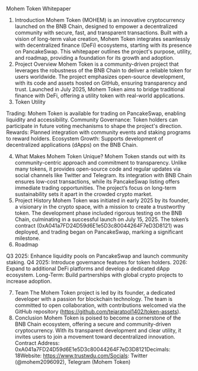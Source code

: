 Mohem Token Whitepaper
1. Introduction
Mohem Token (MOHEM) is an innovative cryptocurrency launched on the BNB Chain, designed to empower a decentralized community with secure, fast, and transparent transactions. Built with a vision of long-term value creation, Mohem Token integrates seamlessly with decentralized finance (DeFi) ecosystems, starting with its presence on PancakeSwap. This whitepaper outlines the project's purpose, utility, and roadmap, providing a foundation for its growth and adoption.
2. Project Overview
Mohem Token is a community-driven project that leverages the robustness of the BNB Chain to deliver a reliable token for users worldwide. The project emphasizes open-source development, with its code and assets hosted on GitHub, ensuring transparency and trust. Launched in July 2025, Mohem Token aims to bridge traditional finance with DeFi, offering a utility token with real-world applications.
3. Token Utility

Trading: Mohem Token is available for trading on PancakeSwap, enabling liquidity and accessibility.
Community Governance: Token holders can participate in future voting mechanisms to shape the project's direction.
Rewards: Planned integration with community events and staking programs to reward holders.
Ecosystem Growth: Supports development of decentralized applications (dApps) on the BNB Chain.

4. What Makes Mohem Token Unique?
Mohem Token stands out with its community-centric approach and commitment to transparency. Unlike many tokens, it provides open-source code and regular updates via social channels like Twitter and Telegram. Its integration with BNB Chain ensures low-cost transactions, while its PancakeSwap listing offers immediate trading opportunities. The project’s focus on long-term sustainability sets it apart in the crowded crypto market.
5. Project History
Mohem Token was initiated in early 2025 by its founder, a visionary in the crypto space, with a mission to create a trustworthy token. The development phase included rigorous testing on the BNB Chain, culminating in a successful launch on July 15, 2025. The token’s contract (0xA041a7FD24D59d6E1e5D3c80044264F7eD3D8121) was deployed, and trading began on PancakeSwap, marking a significant milestone.
6. Roadmap

Q3 2025: Enhance liquidity pools on PancakeSwap and launch community staking.
Q4 2025: Introduce governance features for token holders.
2026: Expand to additional DeFi platforms and develop a dedicated dApp ecosystem.
Long-Term: Build partnerships with global crypto projects to increase adoption.

7. Team
The Mohem Token project is led by its founder, a dedicated developer with a passion for blockchain technology. The team is committed to open collaboration, with contributions welcomed via the GitHub repository (https://github.com/tejaratpol1402/token-assets).
8. Conclusion
Mohem Token is poised to become a cornerstone of the BNB Chain ecosystem, offering a secure and community-driven cryptocurrency. With its transparent development and clear utility, it invites users to join a movement toward decentralized innovation.
Contract Address: 0xA041a7FD24D59d6E1e5D3c80044264F7eD3D8121Decimals: 18Website: https://www.trustwdu.com/Socials: Twitter (@mohem2096092), Telegram (Mohem Token)
